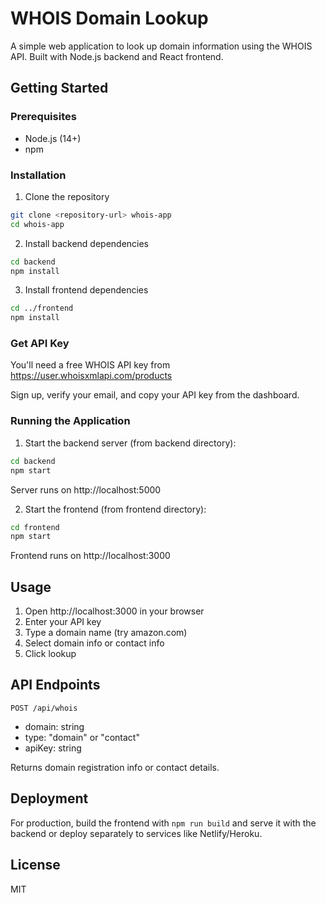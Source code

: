 # WHOIS Domain Lookup

A simple web application to look up domain information using the WHOIS API. Built with Node.js backend and React frontend.

## Getting Started

### Prerequisites

- Node.js (14+)
- npm

### Installation

1. Clone the repository
```bash
git clone <repository-url> whois-app
cd whois-app
```

2. Install backend dependencies
```bash
cd backend
npm install
```

3. Install frontend dependencies
```bash
cd ../frontend
npm install
```

### Get API Key

You'll need a free WHOIS API key from https://user.whoisxmlapi.com/products

Sign up, verify your email, and copy your API key from the dashboard.

### Running the Application

1. Start the backend server (from backend directory):
```bash
cd backend
npm start
```
Server runs on http://localhost:5000

2. Start the frontend (from frontend directory):
```bash
cd frontend
npm start
```
Frontend runs on http://localhost:3000

## Usage

1. Open http://localhost:3000 in your browser
2. Enter your API key
3. Type a domain name (try amazon.com)
4. Select domain info or contact info
5. Click lookup

## API Endpoints

`POST /api/whois`
- domain: string
- type: "domain" or "contact"  
- apiKey: string

Returns domain registration info or contact details.

## Deployment

For production, build the frontend with `npm run build` and serve it with the backend or deploy separately to services like Netlify/Heroku.

## License

MIT
